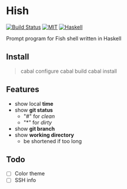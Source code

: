 # Hish

[![Build Status](https://api.travis-ci.org/jaiyalas/Hish.png?branch=stable)](http://travis-ci.org/jaiyalas/Hish)
[![MIT](http://b.repl.ca/v1/license-MIT-blue.png)](https://en.wikipedia.org/wiki/MIT_License)
[![Haskell](http://b.repl.ca/v1/language-haskell-orange.png)](http://haskell.org)

Prompt program for Fish shell written in Haskell

## Install 

> cabal configure
> cabal build
> cabal install

## Features

+ show local **time**
+ show **git status** 
  + "#" for *clean*
  + "\*" for *dirty*
+ show **git branch** 
+ show **working directory**
  + be shortened if too long

## Todo

+ [ ] Color theme
+ [ ] SSH info

